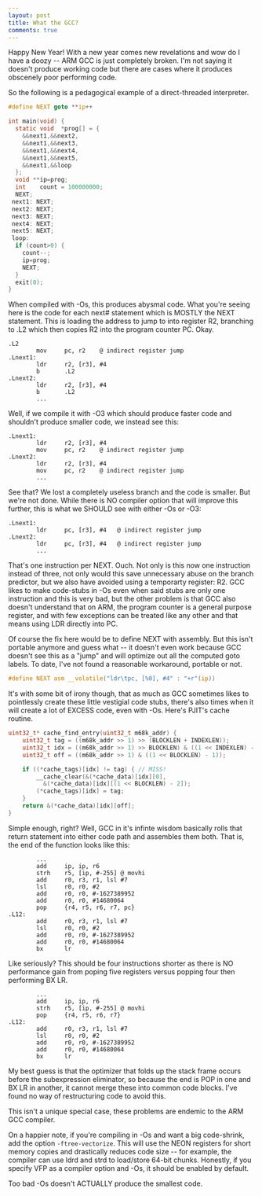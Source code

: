 ```yaml
---
layout: post
title: What the GCC?
comments: true
---
```


Happy New Year! With a new year comes new revelations and wow do I have a doozy -- ARM GCC is just completely broken. I'm not saying it doesn't produce working code but there are cases where it produces obscenely poor performing code.

So the following is a pedagogical example of a direct-threaded interpreter.
```c
#define NEXT goto **ip++

int main(void) {
  static void  *prog[] = {
    &&next1,&&next2,
    &&next1,&&next3,
    &&next1,&&next4,
    &&next1,&&next5,
    &&next1,&&loop
  };
  void **ip=prog;
  int    count = 100000000;
  NEXT;
 next1: NEXT;
 next2: NEXT;
 next3: NEXT;
 next4: NEXT;
 next5: NEXT;
 loop:
  if (count>0) {
    count--;
    ip=prog;
    NEXT;
  }
  exit(0);
}
```
When compiled with -Os, this produces abysmal code. What you're seeing here is the code for each next# statement which is MOSTLY the NEXT statement. This is loading the address to jump to into register R2, branching to .L2 which then copies R2 into the program counter PC. Okay.
```armasm
.L2
        mov     pc, r2    @ indirect register jump
.Lnext1:
        ldr     r2, [r3], #4
        b       .L2
.Lnext2:
        ldr     r2, [r3], #4
        b       .L2
        ...
```
Well, if we compile it with -O3 which should produce faster code and shouldn't produce smaller code, we instead see this:
```armasm
.Lnext1:
        ldr     r2, [r3], #4
        mov     pc, r2    @ indirect register jump
.Lnext2:
        ldr     r2, [r3], #4
        mov     pc, r2    @ indirect register jump
        ...
```
See that? We lost a completely useless branch and the code is smaller. But we're not done. While there is NO compiler option that will improve this further, this is what we SHOULD see with either -Os or -O3:
```armasm
.Lnext1:
        ldr     pc, [r3], #4   @ indirect register jump
.Lnext2:
        ldr     pc, [r3], #4   @ indirect register jump
        ...
```
That's one instruction per NEXT. Ouch. Not only is this now one instruction instead of three, not only would this save unnecessary abuse on the branch predictor, but we also have avoided using a temporarty register: R2. GCC likes to make code-stubs in -Os even when said stubs are only one instruction and this is very bad, but the other problem is that GCC also doesn't understand that on ARM, the program counter is a general purpose register, and with few exceptions can be treated like any other and that means using LDR directly into PC.

Of course the fix here would be to define NEXT with assembly. But this isn't portable anymore and guess what -- it doesn't even work because GCC doesn't see this as a "jump" and will optimize out all the computed goto labels. To date, I've not found a reasonable workaround, portable or not.
```c
#define NEXT asm __volatile("ldr\tpc, [%0], #4" : "+r"(ip))
```

It's with some bit of irony though, that as much as GCC sometimes likes to pointlessly create these little vestigial code stubs, there's also times when it will create a lot of EXCESS code, even with -Os. Here's PJIT's cache routine.
```c
uint32_t* cache_find_entry(uint32_t m68k_addr) {
    uint32_t tag = ((m68k_addr >> 1) >> (BLOCKLEN + INDEXLEN));
    uint32_t idx = ((m68k_addr >> 1) >> BLOCKLEN) & ((1 << INDEXLEN) - 1);
    uint32_t off = ((m68k_addr >> 1) & ((1 << BLOCKLEN) - 1));

    if ((*cache_tags)[idx] != tag) { // MISS!
        __cache_clear(&(*cache_data)[idx][0],
          &(*cache_data)[idx][(1 << BLOCKLEN) - 2]);
        (*cache_tags)[idx] = tag;
    }
    return &(*cache_data)[idx][off];
}
```
Simple enough, right? Well, GCC in it's infinte wisdom basically rolls that return statement into either code path and assembles them both. That is, the end of the function looks like this:
```armasm
        ...
        add     ip, ip, r6
        strh    r5, [ip, #-255] @ movhi
        add     r0, r3, r1, lsl #7
        lsl     r0, r0, #2
        add     r0, r0, #-1627389952
        add     r0, r0, #14680064
        pop     {r4, r5, r6, r7, pc}
.L12:
        add     r0, r3, r1, lsl #7
        lsl     r0, r0, #2
        add     r0, r0, #-1627389952
        add     r0, r0, #14680064
        bx      lr
```
Like seriously? This should be four instructions shorter as there is NO performance gain from poping five registers versus popping four then performing BX LR.
```armasm
        ...
        add     ip, ip, r6
        strh    r5, [ip, #-255] @ movhi
        pop     {r4, r5, r6, r7}
.L12:
        add     r0, r3, r1, lsl #7
        lsl     r0, r0, #2
        add     r0, r0, #-1627389952
        add     r0, r0, #14680064
        bx      lr
```
My best guess is that the optimizer that folds up the stack frame occurs before the subexpression eliminator, so because the end is POP in one and BX LR in another, it cannot merge these into common code blocks. I've found no way of restructuring code to avoid this.

This isn't a unique special case, these problems are endemic to the ARM GCC compiler.

On a happier note, if you're compiling in -Os and want a big code-shrink, add the option `-ftree-vectorize`. This will use the NEON registers for short memory copies and drastically reduces code size -- for example, the compiler can use ldrd and strd to load/store 64-bit chunks. Honestly, if you specify VFP as a compiler option and -Os, it should be enabled by default.

Too bad -Os doesn't ACTUALLY produce the smallest code.
